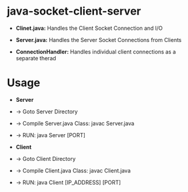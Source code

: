 # java-socket-client-server

* <strong>Clinet.java:</strong> Handles the Client Socket Connection and I/O

* <strong>Server.java:</strong> Handles the Server Socket Connections from Clients

* <strong>ConnectionHandler:</strong> Handles individual client connections as a separate therad

# Usage

* <strong>Server</strong>
* -> Goto Server Directory
* -> Compile Server.java Class: javac Server.java
* -> RUN: 
      java Server [PORT]
      

* <strong>Client</strong>
* -> Goto Client Directory
* -> Compile Client.java Class: javac Client.java
* -> RUN: 
      java Client [IP_ADDRESS] [PORT]
      
      

